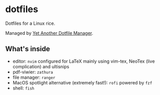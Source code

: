 # dotfiles

Dotfiles for a Linux rice.

Managed by [Yet Another Dotfile Manager](https://yadm.io/).

## What's inside

* editor: `nvim` configured for LaTeX mainly using vim-tex, NeoTex (live complication) and ultisnips
* pdf-viwier: `zathura`
* file manager: `ranger`
* MacOS spotlight alternative (extremely fast!): `rofi` powered by `fzf`
* shell: `fish`
